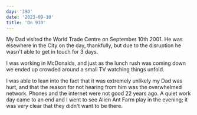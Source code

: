 ```yaml
---
day: '390'
date: '2023-09-10'
title: 'On 910'
---
```


My Dad visited the World Trade Centre on September 10th 2001. He was elsewhere in the City on the day, thankfully, but due to the disruption he wasn't able to get in touch for 3 days.

I was working in McDonalds, and just as the lunch rush was coming down we ended up crowded around a small TV watching things unfold.

I was able to lean into the fact that it was extremely unlikely my Dad was hurt, and that the reason for not hearing from him was the overwhelmed network. Phones and the internet were not good 22 years ago. A quiet work day came to an end and I went to see Alien Ant Farm play in the evening; it was very clear that they didn't want to be there.
